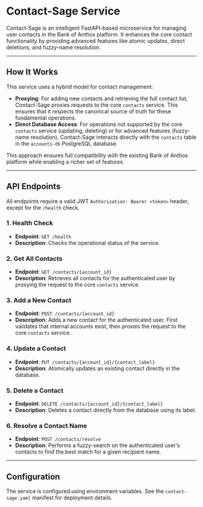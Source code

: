 # Contact-Sage Service

Contact-Sage is an intelligent FastAPI-based microservice for managing user contacts in the Bank of Anthos platform. It enhances the core contact functionality by providing advanced features like atomic updates, direct deletions, and fuzzy-name resolution.

---

## How It Works

This service uses a hybrid model for contact management:

-   **Proxying**: For adding new contacts and retrieving the full contact list, Contact-Sage proxies requests to the core `contacts` service. This ensures that it respects the canonical source of truth for these fundamental operations.
-   **Direct Database Access**: For operations not supported by the core `contacts` service (updating, deleting) or for advanced features (fuzzy-name resolution), Contact-Sage interacts directly with the `contacts` table in the `accounts-db` PostgreSQL database.

This approach ensures full compatibility with the existing Bank of Anthos platform while enabling a richer set of features.

---

## API Endpoints

All endpoints require a valid JWT `Authorization: Bearer <token>` header, except for the `/health` check.

### 1. Health Check
-   **Endpoint**: `GET /health`
-   **Description**: Checks the operational status of the service.

### 2. Get All Contacts
-   **Endpoint**: `GET /contacts/{account_id}`
-   **Description**: Retrieves all contacts for the authenticated user by proxying the request to the core `contacts` service.

### 3. Add a New Contact
-   **Endpoint**: `POST /contacts/{account_id}`
-   **Description**: Adds a new contact for the authenticated user. First validates that internal accounts exist, then proxies the request to the core `contacts` service.

### 4. Update a Contact
-   **Endpoint**: `PUT /contacts/{account_id}/{contact_label}`
-   **Description**: Atomically updates an existing contact directly in the database.

### 5. Delete a Contact
-   **Endpoint**: `DELETE /contacts/{account_id}/{contact_label}`
-   **Description**: Deletes a contact directly from the database using its label.

### 6. Resolve a Contact Name
-   **Endpoint**: `POST /contacts/resolve`
-   **Description**: Performs a fuzzy-search on the authenticated user's contacts to find the best match for a given recipient name.

---

## Configuration

The service is configured using environment variables. See the `contact-sage.yaml` manifest for deployment details.